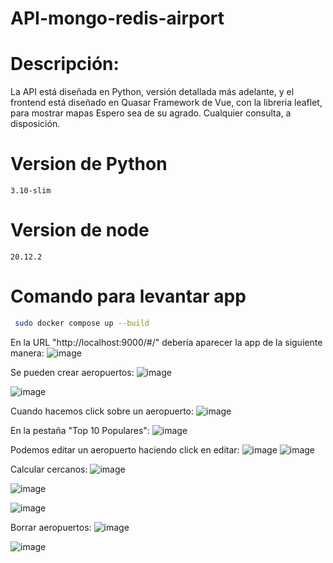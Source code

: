 # API-mongo-redis-airport

# Descripción: 
La API está diseñada en Python, versión detallada más adelante, y el frontend está diseñado en Quasar Framework de Vue, con la libreria leaflet, para mostrar mapas  Espero sea de su agrado. Cualquier consulta, a disposición.
 
# Version de Python

```
3.10-slim
```
# Version de node 

```
20.12.2
```
# Comando para levantar app
```bash
 sudo docker compose up --build
```
En la URL "http://localhost:9000/#/" debería aparecer la app de la siguiente manera:
![image](https://github.com/user-attachments/assets/2b1635f7-c435-4b8f-9d13-3aaddffe8d4e)

Se pueden crear aeropuertos: 
![image](https://github.com/user-attachments/assets/b1a57f84-40ac-43d0-b711-154a89883b90)

![image](https://github.com/user-attachments/assets/a41ea960-74ed-4179-89fe-ba767a31b5c9)


Cuando hacemos click sobre un aeropuerto:
![image](https://github.com/user-attachments/assets/9219f0f6-b370-409b-9488-00faa18dfd6d)

En la pestaña "Top 10 Populares": 
![image](https://github.com/user-attachments/assets/ebdcc94c-a10b-4d9c-937c-379cac7e5172)

Podemos editar un aeropuerto haciendo click en editar:
![image](https://github.com/user-attachments/assets/b18d4883-ca4e-4b6b-9421-cd00b76d7e71)
![image](https://github.com/user-attachments/assets/1c6ebe83-1d64-4ef4-b56d-49f74134463b)

Calcular cercanos:
![image](https://github.com/user-attachments/assets/e0809774-cb4e-44f5-ba44-21c8e4ba3d56)

![image](https://github.com/user-attachments/assets/ead2dfdc-9881-46a4-a7e0-133050ad5279)

![image](https://github.com/user-attachments/assets/ae7551a5-0cc2-4f6b-98c7-1100a6e9da18)

Borrar aeropuertos:
![image](https://github.com/user-attachments/assets/b767139c-49df-4558-b4cf-18534b3cf819)

![image](https://github.com/user-attachments/assets/47a539c9-de40-4839-a85d-22b124108a2c)













